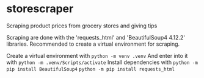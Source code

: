 # storescraper
Scraping product prices from grocery stores and giving tips

Scraping are done with the 'requests_html' and 'BeautifulSoup4 4.12.2' libraries.
Recommended to create a virtual environment for scraping.

Create a virtual environment with
```python -m venv .venv```
And enter into it with
```python -m .venv/Scripts/activate```
Install dependencies with 
```python -m pip install BeautifulSoup4```
```python -m pip install requests_html```
